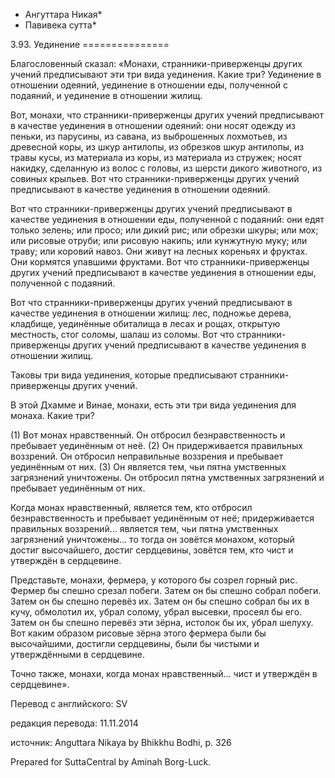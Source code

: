 * Ангуттара Никая*
* Павивека сутта*

3\.93\. Уединение
\=\=\=\=\=\=\=\=\=\=\=\=\=\=\=

Благословенный сказал: «Монахи, странники\-приверженцы других учений предписывают эти три вида уединения\. Какие три? Уединение в отношении одеяний, уединение в отношении еды, полученной с подаяний, и уединение в отношении жилищ\.

Вот, монахи, что странники\-приверженцы других учений предписывают в качестве уединения в отношении одеяний: они носят одежду из пеньки, из парусины, из савана, из выброшенных лохмотьев, из древесной коры, из шкур антилопы, из обрезков шкур антилопы, из травы кусы, из материала из коры, из материала из стружек; носят накидку, сделанную из волос с головы, из шерсти дикого животного, из совиных крыльев\. Вот что странники\-приверженцы других учений предписывают в качестве уединения в отношении одеяний\.

Вот что странники\-приверженцы других учений предписывают в качестве уединения в отношении еды, полученной с подаяний: они едят только зелень; или просо; или дикий рис; или обрезки шкуры; или мох; или рисовые отруби; или рисовую накипь; или кунжутную муку; или траву; или коровий навоз\. Они живут на лесных кореньях и фруктах\. Они кормятся упавшими фруктами\. Вот что странники\-приверженцы других учений предписывают в качестве уединения в отношении еды, полученной с подаяний\.

Вот что странники\-приверженцы других учений предписывают в качестве уединения в отношении жилищ: лес, подножье дерева, кладбище, уединённые обиталища в лесах и рощах, открытую местность, стог соломы, шалаш из соломы\. Вот что странники\-приверженцы других учений предписывают в качестве уединения в отношении жилищ\.

Таковы три вида уединения, которые предписывают странники\-приверженцы других учений\.

В этой Дхамме и Винае, монахи, есть эти три вида уединения для монаха\. Какие три?

\(1\) Вот монах нравственный\. Он отбросил безнравственность и пребывает уединённым от неё\. \(2\) Он придерживается правильных воззрений\. Он отбросил неправильные воззрения и пребывает уединённым от них\. \(3\) Он является тем, чьи пятна умственных загрязнений уничтожены\. Он отбросил пятна умственных загрязнений и пребывает уединённым от них\.

Когда монах нравственный, является тем, кто отбросил безнравственность и пребывает уединённым от неё; придерживается правильных воззрений… является тем, чьи пятна умственных загрязнений уничтожены… то тогда он зовётся монахом, который достиг высочайшего, достиг сердцевины, зовётся тем, кто чист и утверждён в сердцевине\.

Представьте, монахи, фермера, у которого бы созрел горный рис\. Фермер бы спешно срезал побеги\. Затем он бы спешно собрал побеги\. Затем он бы спешно перевёз их\. Затем он бы спешно собрал бы их в кучу, обмолотил их, убрал солому, убрал высевки, просеял бы его\. Затем он бы спешно перевёз эти зёрна, истолок бы их, убрал шелуху\. Вот каким образом рисовые зёрна этого фермера были бы высочайшими, достигли сердцевины, были бы чистыми и утверждёнными в сердцевине\.

Точно также, монахи, когда монах нравственный… чист и утверждён в сердцевине»\.

Перевод с английского: SV

редакция перевода: 11\.11\.2014

источник: Anguttara Nikaya by Bhikkhu Bodhi, p\. 326

Prepared for SuttaCentral by Aminah Borg\-Luck\.